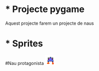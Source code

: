 # * Projecte pygame

Aquest projecte farem un projecte de naus

# * Sprites

#Nau protagonista
![Nau protagonista](NAVEEXOTICA.png)
